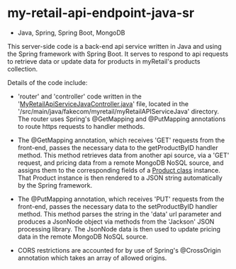 # my-retail-api-endpoint-java-sr

- Java, Spring, Spring Boot, MongoDB

This server-side code is a back-end api service written in Java and using the Spring framework with Spring Boot. It serves to respond to api requests to retrieve data or update data for products in myRetail's products collection. 

Details of the code include:

* 'router' and 'controller' code written in the '[MyRetailApiServiceJavaController.java](src/main/java/fakecom/myretail/myRetailAPIServiceJava/MyRetailApiServiceJavaController.java)' file, located in the '/src/main/java/fakecom/myretail/myRetailAPIServiceJava' directory. The router uses Spring's @GetMapping and @PutMapping annotations to route https requests to handler methods.  

* The @GetMapping annotation, which receives 'GET' requests from the front-end, passes the necessary data to the getProductByID handler method. This method retrieves data from another api source, via a 'GET' request, and pricing data from a remote MongoDB NoSQL source, and assigns them to the corresponding fields of a [Product class](src/main/java/fakecom/myretail/myRetailAPIServiceJava/Product.java) instance. That Product instance is then rendered to a JSON string automatically by the Spring framework.

* The @PutMapping annotation, which receives 'PUT' requests from the front-end, passes the necessary data to the setProductByID handler method. This method parses the string in the 'data' url parameter and produces a JsonNode object via methods from the 'Jackson' JSON processing library. The JsonNode data is then used to update pricing data in the remote MongoDB NoSQL source.

* CORS restrictions are accounted for by use of Spring's @CrossOrigin annotation which takes an array of allowed origins.
